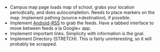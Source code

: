 * Campus map page loads map of school, grabs your location periodically, and does autocompletion.
Needs to place markers on the map. Implement pathing (source->destination), if possible.
* Implement [Android-RSS](https://github.com/ahorn/android-rss) to grab the feeds.
Have a tabbed interface to move between feeds a la Google+ app.
* Implement important links. Simplicity with information is the goal.
* Implement Directory (STRETCH). This is fairly uninteresting, so it will probably be scrapped.
